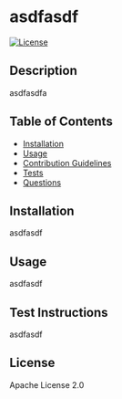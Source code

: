 # asdfasdf

[![License](https://img.shields.io/badge/License-Apache_2.0-blue.svg)](https://opensource.org/licenses/Apache-2.0)
## Description

asdfasdfa

## Table of Contents

- [Installation](#installation)
- [Usage](#usage)
- [Contribution Guidelines](#contribution-guidelines)
- [Tests](#test-instructions)
- [Questions](#questions)

## Installation

asdfasdf

## Usage
asdfasdf

## Test Instructions
asdfasdf

## License
Apache License 2.0